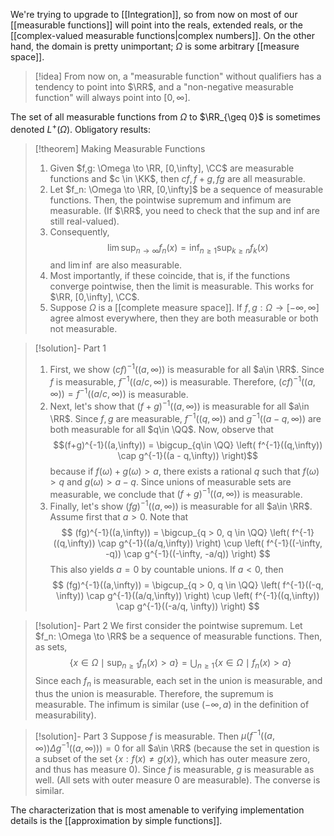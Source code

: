We're trying to upgrade to [[Integration]], so from now on most of our [[measurable functions]] will point into the reals, extended reals, or the [[complex-valued measurable functions|complex numbers]]. On the other hand, the domain is pretty unimportant; $\Omega$ is some arbitrary [[measure space]]. 

>[!idea]
>From now on, a "measurable function" without qualifiers has a tendency to point into $\RR$, and a "non-negative measurable function" will always point into $[0,\infty]$.

The set of all measurable functions from $\Omega$ to $\RR_{\geq 0}$ is sometimes denoted $L^+(\Omega)$. Obligatory results:

> [!theorem] Making Measurable Functions
> 1. Given $f,g: \Omega \to \RR, [0,\infty], \CC$ are measurable functions and $c \in \KK$, then $cf, f + g, fg$ are all measurable.
> 2. Let $f_n: \Omega \to \RR, [0,\infty]$ be a sequence of measurable functions. Then, the pointwise supremum and infimum are measurable. (If $\RR$, you need to check that the sup and inf are still real-valued).
> 	1. Consequently,
>    $$
>    \lim \sup_{n\to \infty} f_n(x) = \inf_{n\geq 1} \sup_{k\geq n} f_k(x)
>    $$
>    and $\lim \inf$ are also measurable.
> 	2. Most importantly, if these coincide, that is, if the functions converge pointwise, then the limit is measurable. This works for $\RR, [0,\infty], \CC$. 
> 3. Suppose $\Omega$ is a [[complete measure space]]. If $f,g: \Omega\to [-\infty, \infty]$ agree almost everywhere, then they are both measurable or both not measurable.

> [!solution]- Part 1
> 1. First, we show $(cf)^{-1}((a,\infty))$ is measurable for all $a\in \RR$. Since $f$ is measurable, $f^{-1}((a/c,\infty))$ is measurable. Therefore, $(cf)^{-1}((a,\infty)) = f^{-1}((a/c,\infty))$ is measurable.
> 2. Next, let's show that $(f+g)^{-1}((a,\infty))$ is measurable for all $a\in \RR$. Since $f,g$ are measurable, $f^{-1}((q,\infty))$ and $g^{-1}((a - q,\infty))$ are both measurable for all $q\in \QQ$. Now, observe that
> $$(f+g)^{-1}((a,\infty)) = \bigcup_{q\in \QQ} \left( f^{-1}((q,\infty)) \cap g^{-1}((a - q,\infty)) \right)$$
> because if $f(\omega) + g(\omega) > a$, there exists a rational $q$ such that $f(\omega) > q$ and $g(\omega) > a - q$. Since unions of measurable sets are measurable, we conclude that $(f+g)^{-1}((a,\infty))$ is measurable.
> 3. Finally, let's show $(fg)^{-1}((a,\infty))$ is measurable for all $a\in \RR$. Assume first that $a > 0$. Note that
> $$ (fg)^{-1}((a,\infty)) = \bigcup_{q > 0, q \in \QQ} \left( f^{-1}((q,\infty)) \cap g^{-1}((a/q,\infty)) \right) \cup \left( f^{-1}((-\infty, -q)) \cap g^{-1}((-\infty, -a/q)) \right) $$
> This also yields $a = 0$ by countable unions. If $a < 0$, then
> $$ (fg)^{-1}((a,\infty)) = \bigcup_{q > 0, q \in \QQ} \left( f^{-1}((-q, \infty)) \cap g^{-1}((a/q,\infty)) \right) \cup \left( f^{-1}((q,\infty)) \cap g^{-1}((-a/q, \infty)) \right) $$

> [!solution]- Part 2
> We first consider the pointwise supremum. Let $f_n: \Omega \to \RR$ be a sequence of measurable functions. Then, as sets,
> $$ \left\{ x \in \Omega \mid \sup_{n\geq 1} f_n(x) > a \right\} = \bigcup_{n\geq 1} \left\{ x \in \Omega \mid f_n(x) > a \right\} $$
> Since each $f_n$ is measurable, each set in the union is measurable, and thus the union is measurable. Therefore, the supremum is measurable. The infimum is similar (use $(-\infty, a)$ in the definition of measurability).

> [!solution]- Part 3
> Suppose $f$ is measurable. Then $\mu\left(f^{-1}((a,\infty)) \Delta g^{-1}((a,\infty))\right) = 0$ for all $a\in \RR$ (because the set in question is a subset of the set $\{x: f(x)\neq g(x)\}$, which has outer measure zero, and thus has measure $0$). Since $f$ is measurable, $g$ is measurable as well. (All sets with outer measure $0$ are measurable). The converse is similar.

The characterization that is most amenable to verifying implementation details is the [[approximation by simple functions]].